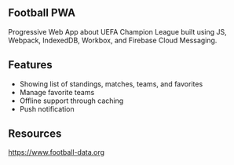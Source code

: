 ## Football PWA
Progressive Web App about UEFA Champion League built using JS, Webpack, IndexedDB, Workbox, and Firebase Cloud Messaging.

## Features
* Showing list of standings, matches, teams, and favorites
* Manage favorite teams
* Offline support through caching
* Push notification

## Resources
https://www.football-data.org
